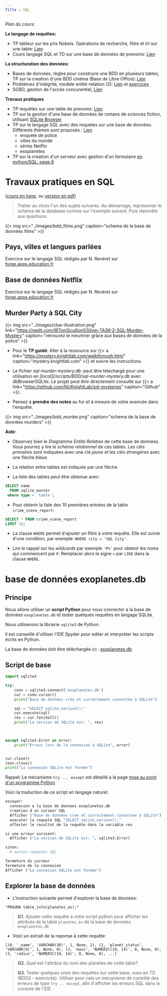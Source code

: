 ```yaml
---
Title : SQL
---
```


*Plan du cours*:

**Le langage de requêtes:**
* TP tableur sur les prix Nobels. Opérations de recherche, filtre et tri sur une table: [Lien](/docs/competences/calc/page3)
* Cours langage SQL et TD sur une base de données de prenoms: [Lien](/docs/NSI/bases/page7/)

**La structuration des données:**
* Bases de données, règles pour construire une BDD en plusieurs tables, TP sur la creation d'une BDD cinéma (Base de Libre Office): [Lien](/docs/NSI/bases/page2/)
* Problèmes d'intégrité, modele entité-relation (2): [Lien](../page1/) et [exercices](/pdf/NSI/bdd1_eleve.pdf)
* SGBD, gestion de l'accès concurentiel, [Lien](../page3/)

**Travaux pratiques**
* TP requêtes sur une table de prenoms: [Lien](../page8)
* TP sur la gestion d'une base de données de romans de sciences fiction, utilisant [SQLite Browser](../page6)
* TP sur le langage SQL avec des requetes sur une base de données. Différents thèmes sont proposés : [Lien](../page4)
  * enquete de police
  * villes du monde
  * séries Netflix
  * exoplanètes
* TP sur la creation d'un serveur avec gestion d'un formulaire [en python/SQL: page 6](../page5/)

# Travaux pratiques en SQL

([cours en ligne](../page7), ou [version en pdf](/pdf/NSI/bdd2-e.pdf))

> Traiter au choix l'un des sujets suivants. Au démarrage, représenter le schéma de la database comme sur l'exemple suivant. Puis répondre aux questions.

{{< img src="../images/bdd_films.png" caption="schema de la base de données films" >}}


## Pays, villes et langues parlées
Exercice sur le langage SQL rédigés par N. Revéret sur [forge.apps.education.fr](https://exercices-bdd-aa801f.forge.apps.education.fr/51_world/world/)
## Base de données Netflix
Exercice sur le langage SQL rédigés par N. Revéret sur [forge.apps.education.fr](https://exercices-bdd-aa801f.forge.apps.education.fr/52_netflix/netflix/)


## Murder Party à SQL City

{{< img src="../images/clue-illustration.png" link="https://replit.com/@ToniScullion1/Silver-TASK-2-SQL-Murder-Mystery" caption="retrouvez le meurtrier grâce aux bases de données de la police" >}}
* Pour le **TP guidé**: Aller à la ressource sur {{< a link="https://mystery.knightlab.com/walkthrough.html" caption="mystery.knightlab.com" >}} et suivre les instructions.

* Le fichier *sql-murder-mystery.db*: peut être télechargé pour une utilisation en *[local](/scripts/BDD/sql-murder-mystery.db* avec dbBrowserSQLite. Le projet peut être directement consulté sur {{< a link="https://github.com/NUKnightLab/sql-mysteries" caption="Github" >}}.

* Pensez à **prendre des notes** au fur et à mesure de votre avancée dans l'enquête.

{{< img src="../images/bdd_murder.png" caption="schema de la base de données murders" >}}

**Aide**: 
* Observez bien le *Diagramme Entité Relation* de cette base de données. Vous pourrez y lire le *schéma relationnel* de ces tables. Les *clés primaires* sont indiquées avec une clé *jaune* et les *clés étrangères* avec une flèche *bleue*.

* La relation entre tables est indiquée par une flèche.

* La liste des tables peut être obtenue avec:

```SQL
SELECT name 
  FROM sqlite_master
 where type = 'table';
```

* Pour obtenir la liste des 10 premières entrées de la table `crime_scene_report`: 

```SQL
SELECT * FROM crime_scene_report
LIMIT 10;
```

* La clause `WHERE` permet d'ajouter un filtre à votre requête. Elle est suivie d'une condition, par exemple: `WHERE city = 'SQL City'`.

* Lire le rappel sur les *wildcards* par exemple `'P%'` pour obtenir les noms qui commencent par `P`. Remplacer alors le signe `=` par `LIKE` dans la clause `WHERE`.


# base de données exoplanetes.db
## Principe
Nous allons utiliser un **script Python** pour nous connecter à la base de données `exoplanetes.db` et tester quelques requêtes en langage SQLite.

Nous utiliserons la librairie `sqlite3` de Python.

Il est conseillé d'utiliser l'IDE Spyder pour editer et interpréter les scripts écrits en Python.

La base de données doit être téléchargée ici : [exoplanetes.db](/scripts/BDD/exoplanetes.db)

## Script de base

```python
import sqlite3

try:
    conn = sqlite3.connect('exoplanetes.db')
    cur = conn.cursor()
    print("Base de données crée et correctement connectée à SQLite")

    sql = "SELECT sqlite_version();"
    cur.execute(sql)
    res = cur.fetchall()
    print("La version de SQLite est: ", res)
    


except sqlite3.Error as error:
    print("Erreur lors de la connexion à SQLite", error)


cur.close()
conn.close()
print("La connexion SQLite est fermée")
``` 

Rappel: Le mécanisme `try ... except` est détaillé à la page [mise au point d'un programme Python](/docs/NSI/langages/page5/#gestion-des-exceptions-try-except)

Voici la traduction de ce script en langage naturel:

```python
essayer:
  connexion a la base de donnees exoplanetes.db
  creation d un curseur SQL
  Afficher ("Base de données cree et correctement connectee à SQLite")
  executer la requete SQL "SELECT sqlite_version();"
  affecter le resultat de la requête dans la variable res

si une erreur survient:
  Afficher ("La version de SQLite est: ", sqlite3.Error)

sinon:
  # autres requetes SQL

fermeture du curseur
fermeture de la connexion
Afficher ("La connexion SQLite est fermée")
```

## Explorer la base de données
* L'instruction suivante permet d'explorer la base de données:

`"PRAGMA table_info(planetes_es);"`

> **Q1.** Ajouter cette requête à votre script python pour afficher les attributs de la table `planetes_es` de la base de données `exoplanetes.db`

* Voici un extrait de la reponse à cette requête:

```
[(0, '_name', 'VARCHAR(38)', 1, None, 1), (1, 'planet_status', 'VARCHAR(9)', 1, None, 0), (2, 'mass', 'NUMERIC(19, 14)', 0, None, 0), (3, 'radius', 'NUMERIC(19, 14)', 0, None, 0), ...]
```

> **Q2.** Quel est l'attribut du nom des planetes de cette table?


> **Q3.** Tester quelques unes des requêtes sur cette base, vues en TD (BDD2 - exercices). Utiliser pour cela un mécanisme de contrôle des erreurs de type `try .. except`, afin d'afficher les erreurs SQL dans la console de l'IDE.



